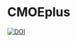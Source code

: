 # CMOEplus
[![DOI](https://zenodo.org/badge/DOI/10.5281/zenodo.167132.svg)](https://doi.org/10.5281/zenodo.167132)
